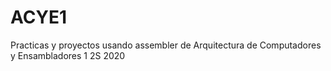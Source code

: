 # ACYE1
Practicas y proyectos usando assembler de Arquitectura de Computadores y Ensambladores 1 2S 2020
